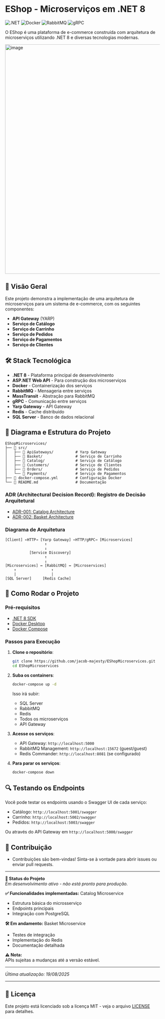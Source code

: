 # EShop - Microserviços em .NET 8

![.NET](https://img.shields.io/badge/.NET-8-blue)
![Docker](https://img.shields.io/badge/Docker-✓-blue)
![RabbitMQ](https://img.shields.io/badge/RabbitMQ-✓-orange)
![gRPC](https://img.shields.io/badge/gRPC-✓-brightgreen)

O EShop é uma plataforma de e-commerce construída com arquitetura de microserviços utilizando .NET 8 e diversas tecnologias modernas.

<img width="1476" height="746" alt="image" src="https://github.com/user-attachments/assets/1f1e199c-cdd7-4408-9a43-90961feb4daa" />


## 📌 Visão Geral

Este projeto demonstra a implementação de uma arquitetura de microserviços para um sistema de e-commerce, com os seguintes componentes:

- **API Gateway** (YARP)
- **Serviço de Catálogo**
- **Serviço de Carrinho**
- **Serviço de Pedidos**
- **Serviço de Pagamentos**
- **Serviço de Clientes**

## 🛠 Stack Tecnológica

- **.NET 8** - Plataforma principal de desenvolvimento
- **ASP.NET Web API** - Para construção dos microserviços
- **Docker** - Containerização dos serviços
- **RabbitMQ** - Mensageria entre serviços
- **MassTransit** - Abstração para RabbitMQ
- **gRPC** - Comunicação entre serviços
- **Yarp Gateway** - API Gateway
- **Redis** - Cache distribuído
- **SQL Server** - Banco de dados relacional

## 📐 Diagrama e Estrutura do Projeto

```
EShopMicroservices/
├── 📁 src/
│   ├── 📁 ApiGateways/          # Yarp Gateway
│   ├── 📁 Basket/               # Serviço de Carrinho
│   ├── 📁 Catalog/              # Serviço de Catálogo
│   ├── 📁 Customers/            # Serviço de Clientes
│   ├── 📁 Orders/               # Serviço de Pedidos
│   └── 📁 Payments/             # Serviço de Pagamentos
├── 📁 docker-compose.yml        # Configuração Docker
└── 📁 README.md                 # Documentação
```

### ADR (Architectural Decision Record): Registro de Decisão Arquitetural
- [ADR-001: Catalog Architecture](https://github.com/jacob-majesty/EShopMicroservices/blob/main/docs/adr/ADR-001-catalog-architecture.md)  
- [ADR-002: Basket Architecture](https://github.com/jacob-majesty/EShopMicroservices/blob/main/docs/adr/ADR-002-basket-architecture.md)  

### Diagrama de Arquitetura

```
[Client] ←HTTP→ [Yarp Gateway] ←HTTP/gRPC→ [Microservices]
                  ↑
                  ↓
           [Service Discovery]
                  ↑
                  ↓
[Microservices] ↔ [RabbitMQ] ↔ [Microservices]
    ↑                ↑
    |                |
[SQL Server]     [Redis Cache]
```

## 🚀 Como Rodar o Projeto

### Pré-requisitos

- [.NET 8 SDK](https://dotnet.microsoft.com/download/dotnet/8.0)
- [Docker Desktop](https://www.docker.com/products/docker-desktop)
- [Docker Compose](https://docs.docker.com/compose/install/)

### Passos para Execução

1. **Clone o repositório**:
   ```bash
   git clone https://github.com/jacob-majesty/EShopMicroservices.git
   cd EShopMicroservices
   ```

2. **Suba os containers**:
   ```bash
   docker-compose up -d
   ```

   Isso irá subir:
   - SQL Server
   - RabbitMQ
   - Redis
   - Todos os microserviços
   - API Gateway

3. **Acesse os serviços**:

   - API Gateway: `http://localhost:5000`
   - RabbitMQ Management: `http://localhost:15672` (guest/guest)
   - Redis Commander: `http://localhost:8081` (se configurado)

4. **Para parar os serviços**:
   ```bash
   docker-compose down
   ```

## 🔍 Testando os Endpoints

Você pode testar os endpoints usando o Swagger UI de cada serviço:

- Catálogo: `http://localhost:5001/swagger`
- Carrinho: `http://localhost:5002/swagger`
- Pedidos: `http://localhost:5003/swagger`

Ou através do API Gateway em `http://localhost:5000/swagger`

## 🤝 Contribuição
- Contribuições são bem-vindas! Sinta-se à vontade para abrir issues ou enviar pull requests.

----

**🚧 Status do Projeto**  
*Em desenvolvimento ativo - não está pronto para produção.*  

**✅ Funcionalidades implementadas:**   Catalog Microservice
- Estrutura básica do microsserviço  
- Endpoints principais  
- Integração com PostgreSQL  

**🛠️ Em andamento:**   Basket Microservice
- Testes de integração  
- Implementação do Redis  
- Documentação detalhada  

**⚠️ Nota:**  
APIs sujeitas a mudanças até a versão estável.  

---  

*Última atualização: 19/08/2025*  

---  


## 📄 Licença

Este projeto está licenciado sob a licença MIT - veja o arquivo [LICENSE](LICENSE) para detalhes.
